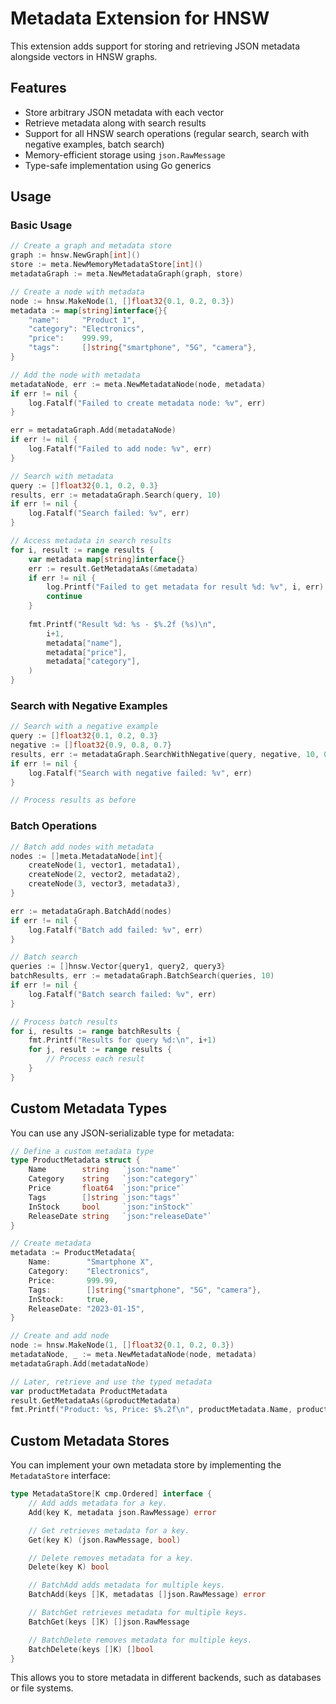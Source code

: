 # Metadata Extension for HNSW

This extension adds support for storing and retrieving JSON metadata alongside vectors in HNSW graphs.

## Features

- Store arbitrary JSON metadata with each vector
- Retrieve metadata along with search results
- Support for all HNSW search operations (regular search, search with negative examples, batch search)
- Memory-efficient storage using `json.RawMessage`
- Type-safe implementation using Go generics

## Usage

### Basic Usage

```go
// Create a graph and metadata store
graph := hnsw.NewGraph[int]()
store := meta.NewMemoryMetadataStore[int]()
metadataGraph := meta.NewMetadataGraph(graph, store)

// Create a node with metadata
node := hnsw.MakeNode(1, []float32{0.1, 0.2, 0.3})
metadata := map[string]interface{}{
    "name":     "Product 1",
    "category": "Electronics",
    "price":    999.99,
    "tags":     []string{"smartphone", "5G", "camera"},
}

// Add the node with metadata
metadataNode, err := meta.NewMetadataNode(node, metadata)
if err != nil {
    log.Fatalf("Failed to create metadata node: %v", err)
}

err = metadataGraph.Add(metadataNode)
if err != nil {
    log.Fatalf("Failed to add node: %v", err)
}

// Search with metadata
query := []float32{0.1, 0.2, 0.3}
results, err := metadataGraph.Search(query, 10)
if err != nil {
    log.Fatalf("Search failed: %v", err)
}

// Access metadata in search results
for i, result := range results {
    var metadata map[string]interface{}
    err := result.GetMetadataAs(&metadata)
    if err != nil {
        log.Printf("Failed to get metadata for result %d: %v", i, err)
        continue
    }
    
    fmt.Printf("Result %d: %s - $%.2f (%s)\n", 
        i+1, 
        metadata["name"], 
        metadata["price"], 
        metadata["category"],
    )
}
```

### Search with Negative Examples

```go
// Search with a negative example
query := []float32{0.1, 0.2, 0.3}
negative := []float32{0.9, 0.8, 0.7}
results, err := metadataGraph.SearchWithNegative(query, negative, 10, 0.7)
if err != nil {
    log.Fatalf("Search with negative failed: %v", err)
}

// Process results as before
```

### Batch Operations

```go
// Batch add nodes with metadata
nodes := []meta.MetadataNode[int]{
    createNode(1, vector1, metadata1),
    createNode(2, vector2, metadata2),
    createNode(3, vector3, metadata3),
}

err := metadataGraph.BatchAdd(nodes)
if err != nil {
    log.Fatalf("Batch add failed: %v", err)
}

// Batch search
queries := []hnsw.Vector{query1, query2, query3}
batchResults, err := metadataGraph.BatchSearch(queries, 10)
if err != nil {
    log.Fatalf("Batch search failed: %v", err)
}

// Process batch results
for i, results := range batchResults {
    fmt.Printf("Results for query %d:\n", i+1)
    for j, result := range results {
        // Process each result
    }
}
```

## Custom Metadata Types

You can use any JSON-serializable type for metadata:

```go
// Define a custom metadata type
type ProductMetadata struct {
    Name        string   `json:"name"`
    Category    string   `json:"category"`
    Price       float64  `json:"price"`
    Tags        []string `json:"tags"`
    InStock     bool     `json:"inStock"`
    ReleaseDate string   `json:"releaseDate"`
}

// Create metadata
metadata := ProductMetadata{
    Name:        "Smartphone X",
    Category:    "Electronics",
    Price:       999.99,
    Tags:        []string{"smartphone", "5G", "camera"},
    InStock:     true,
    ReleaseDate: "2023-01-15",
}

// Create and add node
node := hnsw.MakeNode(1, []float32{0.1, 0.2, 0.3})
metadataNode, _ := meta.NewMetadataNode(node, metadata)
metadataGraph.Add(metadataNode)

// Later, retrieve and use the typed metadata
var productMetadata ProductMetadata
result.GetMetadataAs(&productMetadata)
fmt.Printf("Product: %s, Price: $%.2f\n", productMetadata.Name, productMetadata.Price)
```

## Custom Metadata Stores

You can implement your own metadata store by implementing the `MetadataStore` interface:

```go
type MetadataStore[K cmp.Ordered] interface {
    // Add adds metadata for a key.
    Add(key K, metadata json.RawMessage) error

    // Get retrieves metadata for a key.
    Get(key K) (json.RawMessage, bool)

    // Delete removes metadata for a key.
    Delete(key K) bool

    // BatchAdd adds metadata for multiple keys.
    BatchAdd(keys []K, metadatas []json.RawMessage) error

    // BatchGet retrieves metadata for multiple keys.
    BatchGet(keys []K) []json.RawMessage

    // BatchDelete removes metadata for multiple keys.
    BatchDelete(keys []K) []bool
}
```

This allows you to store metadata in different backends, such as databases or file systems.
